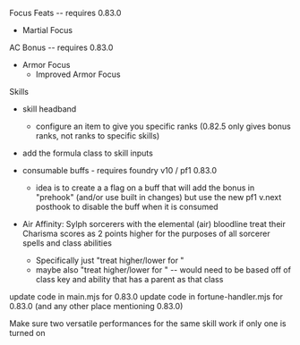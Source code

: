 Focus Feats -- requires 0.83.0
- Martial Focus

AC Bonus -- requires 0.83.0
- Armor Focus
  - Improved Armor Focus

Skills
- skill headband
  - configure an item to give you specific ranks (0.82.5 only gives bonus ranks, not ranks to specific skills)

- add the formula class to skill inputs
- consumable buffs - requires foundry v10 / pf1 0.83.0
    - idea is to create a a flag on a buff that will add the bonus in "prehook" (and/or use built in changes) but use the new pf1 v.next posthook to disable the buff when it is consumed

- Air Affinity: Sylph sorcerers with the elemental (air) bloodline treat their Charisma scores as 2 points higher for the purposes of all sorcerer spells and class abilities
    - Specifically just "treat <ability score> higher/lower for <spell book>"
    - maybe also "treat <ability score> higher/lower for <class ability>" -- would need to be based off of class key and ability that has a parent as that class

update code in main.mjs for 0.83.0
update code in fortune-handler.mjs for 0.83.0
(and any other place mentioning 0.83.0)

Make sure two versatile performances for the same skill work if only one is turned on

